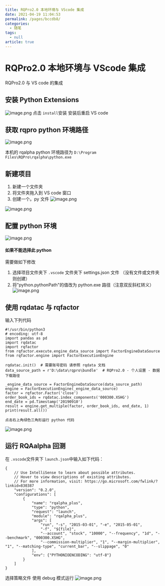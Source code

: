 ```yaml
---
title: RQPro2.0 本地环境与 VScode 集成
date: 2021-04-19 11:04:53
permalink: /pages/bccdb8/
categories: 
  - 随笔
tags: 
  - null
article: true
---
```

# RQPro2.0 本地环境与 VScode 集成

RQPro2.0 与 VS code 的集成

## 安装 Python Extensions

![image.png](../images/7485616-f158acfbcd3c94d6.png)
点击 `install`安装
安装后重启 VS code

## 获取 rqpro python 环境路径

![image.png](../images/7485616-70a6fd7967995099.png)

本机的 rqalpha python 环境路径为  `D:\Program Files\RQPro\rqalpha\python.exe`

## 新建项目

1. 新建一个文件夹
2. 将文件夹拖入到 VS code 窗口
3. 创建一个。py 文件
![image.png](../images/7485616-72678655d4375ff6.png)

![image.png](../images/7485616-d86003d95947b08b.png)

## 配置 python 环境

![image.png](../images/7485616-9247cbc10fd98329.png)

#### 如果不能选择此 python

需要做如下修改

1. 选择项目文件夹下 `.vscode` 文件夹下 settings.json 文件 （没有文件或文件夹则创建）
2. 将"python.pythonPath"的值改为 python.exe 路径（注意双反斜杠转义）
![image.png](../images/7485616-9071bb0e7a8fdabe.png)

## 使用 rqdatac 与 rqfactor

输入下列代码

```
#!/usr/bin/python3    
# encoding: utf-8    
import pandas as pd    
import rqdatac    
import rqfactor    
from rqfactor.execute.engine_data_source import FactorEngineDataSource    
from rqfactor.engine import FactorExecutionEngine    
    
rqdatac.init()  # 需要账号密码 请参照 rqdata 文档    
data_source_path = r'D:\data\rqpro\bundle'  # RQPro2.0 - 个人设置 - 数据下载路径    
    
_engine_data_source = FactorEngineDataSource(data_source_path)    
engine = FactorExecutionEngine(_engine_data_source)    
factor = rqfactor.Factor('close')    
order_book_ids = rqdatac.index_components('000300.XSHG')    
end_date = pd.Timestamp('20190910')    
result = engine.get_multiple(factor, order_book_ids, end_date, 1)    
print(result.all())    
    
点击右上角绿色三角形运行 python 代码    
```

![image.png](../images/7485616-1b59916fc7ac94d2.png)

## 运行 RQAalpha 回测

在 `.vscode`文件夹下 `launch.json`中输入如下代码：
```
{    
    // Use IntelliSense to learn about possible attributes.    
    // Hover to view descriptions of existing attributes.    
    // For more information, visit: https://go.microsoft.com/fwlink/?linkid=830387    
    "version": "0.2.0",    
    "configurations": [    
        {    
            "name": "rqalpha_plus",    
            "type": "python",    
            "request": "launch",    
            "module": "rqalpha_plus",    
            "args": [    
                "run", "-s", "2015-03-01", "-e", "2015-05-01",     
                "-f", "${file}",    
                "--account", "stock", "10000", "--frequency", "1d", "--benchmark", "000300.XSHG",     
                "--commission-multiplier", "1", "--margin-multiplier", "1", "--matching-type", "current_bar", "--slippage", "0"    
            ],    
            "env": {"PYTHONIOENCODING": "utf-8"}    
        }    
    ]    
}    
```

选择策略文件 使用 debug 模式运行
![image.png](../images/7485616-6e7808203c5fb95c.png)
